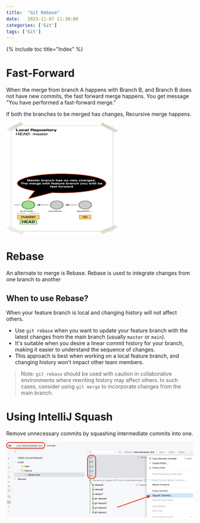 ```yaml
---
title:  "Git Rebase"
date:   2023-11-07 11:30:00
categories: ['Git']
tags: ['Git']
---
```


{% include toc title="Index" %}

# Fast-Forward

When the merge from branch A happens with Branch B, and Branch B does not have new commits, the fast forward merge happens. 
You get message "You have performed a fast-forward merge."

If both the branches to be merged has changes, Recursive merge happens.

[//]: # (![rebase.png]&#40;..%2F..%2Fassets%2Fimages%2Fgit%2Frebase.png&#41;)

<img src="..%2F..%2Fassets%2Fimages%2Fgit%2Frebase.png" width="300" height="300">

# Rebase
An alternate to merge is Rebase. Rebase is used to integrate changes from one branch to another

## When to use Rebase?
When your feature branch is local and changing history will not affect others.

- Use `git rebase` when you want to update your feature branch with the latest changes from the main branch (usually `master` or `main`).
- It's suitable when you desire a linear commit history for your branch, making it easier to understand the sequence of changes.
- This approach is best when working on a local feature branch, and changing history won't impact other team members.

> Note: `git rebase` should be used with caution in collaborative environments where rewriting history may affect others. 
> In such cases, consider using `git merge` to incorporate changes from the main branch.

# Using IntelliJ Squash

Remove unnecessary commits by squashing intermediate commits into one.

![squash_intelliJ.png](..%2F..%2Fassets%2Fimages%2Fgit%2Fsquash_intelliJ.png)